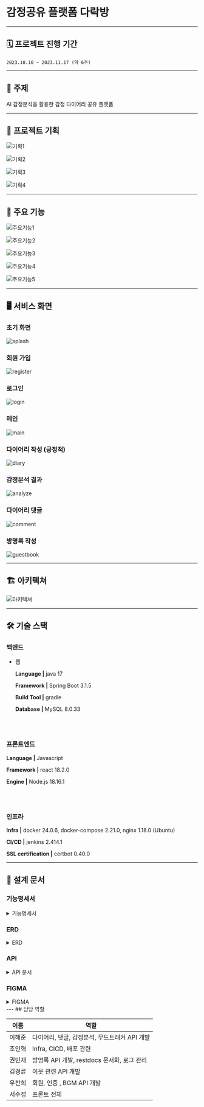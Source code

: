 
# 감정공유 플랫폼 다락방

---
## 🗓 프로젝트 진행 기간
`2023.10.10 ~ 2023.11.17 (약 6주)`

---
## 📑 주제
AI 감정분석을 활용한 감정 다이어리 공유 플랫폼

---
## 🎉 프로젝트 기획
![기획1](/uploads/4a657510653034beb89fbab01145de86/기획1.JPG)

![기획2](/uploads/44dd1cbf170cb4cea597896c1902302b/기획2.JPG)

![기획3](/uploads/e9c2b7163c9ca04591e86016ea36f9d7/기획3.JPG)

![기획4](/uploads/b7f5746b87a338925efc0d13baf25542/기획4.JPG)


---
## 🔑 주요 기능
![주요기능1](/uploads/eb6042c27a9f40cedea989d9c0ec0e7f/주요기능1.JPG)

![주요기능2](/uploads/d64a8f4b3ca13edd7b175f2e43741b9e/주요기능2.JPG)

![주요기능3](/uploads/4ea1777835638ae319873494b72b907e/주요기능3.JPG)

![주요기능4](/uploads/f96afc6950504e83aee8dd090e485361/주요기능4.JPG)

![주요기능5](/uploads/0aad0efcc9182a794ebcdafa9d98254e/주요기능5.JPG)


---
## 🖥 서비스 화면

### 초기 화면

![splash](/uploads/88b0b6a9311788e7b193524bc9625d6d/splash.JPG)

### 회원 가입

![register](/uploads/25d106c27772700e4ad501d139c807cd/register.PNG)

### 로그인

 ![login](/uploads/2a2be31437c6834b1b4eeecaaa6c83cf/login.PNG)

### 메인

![main](/uploads/df4b80c0a3725f7365217b26cf58c54a/main.PNG)

### 다이어리 작성 (긍정적)

![diary](/uploads/e44e30181ca4472d4fb47ac2017c2a7c/diary.PNG)

### 감정분석 결과

![analyze](/uploads/c8b6f5c4d212d1b44a7093dc5a0b54f1/analyze.PNG)

### 다이어리 댓글

![comment](/uploads/27c92264c5f7171427f1e6472300d241/comment.PNG)

### 방명록 작성

![guestbook](/uploads/aaa02022c995010f1048dfd7a0049ed1/guestbook.JPG)

---
## 🏗️ 아키텍쳐

<img src="/uploads/72aa7b249845e3ca872fd473fcf2a0a3/아키텍처.png" alt="아키텍쳐"/>

---
## 🛠 기술 스택
### 백엔드
- 웹

    **Language |** java 17

    **Framework |** Spring Boot 3.1.5

    **Build Tool |** gradle 

    **Database |** MySQL 8.0.33

<br></br>
### 프론트엔드

**Language |** Javascript

**Framework |** react 18.2.0
    
**Engine |** Node.js 18.16.1
    

<br></br>
### 인프라

**Infra |** docker 24.0.6, docker-compose 2.21.0, nginx 1.18.0 (Ubuntu)

**CI/CD |** jenkins 2.414.1

**SSL certification |** certbot 0.40.0

---
## 📝 설계 문서

### 기능명세서
<details>
<summary>기능명세서</summary>
<div markdown="1">       
    <img src="/uploads/ecfd42f826f9265eef6264ce2ac35cd6/기능명세서1.JPG" alt="기능명세서"/>
    <img src="/uploads/4116d273f01c294c2e59df64fd1b90bb/기능명세서2.JPG" alt="기능명세서"/>
</div>
</details>


### ERD
<details>
<summary>ERD</summary>
<div markdown="1">       
    <img src="/uploads/fcb4473ab4acc10f967f575c5ec4e1b1/erd.JPG" alt="ERD 페이지"/>
</div>
</details>


### API
<details>
<summary>API 문서</summary>
<div markdown="1">       
    <img src="/uploads/e37a9e7b6a3853ad4075e9732a3533b8/api명세서.JPG" alt="전체 문서 페이지"/>
</div>
</details>


### FIGMA
<details>
<summary>FIGMA</summary>

![피그마1](/uploads/1949a49fc7acb5cfc29d164fbcddb99f/피그마1.JPG)
![피그마2](/uploads/b4009ccbce5ec8d33379a4fadc72ee1f/피그마2.JPG)

</details> 
---
## 담당 역할

이름|역할|
---|---|
이해준|다이어리, 댓글, 감정분석, 무드트래커 API 개발
조인혁|Infra, CICD, 배포 관련
권민재|방명록 API 개발, restdocs 문서화, 로그 관리
김경륜|이웃 관련 API 개발
우찬희|회원, 인증 , BGM API 개발
서수정|프론트 전체
    

